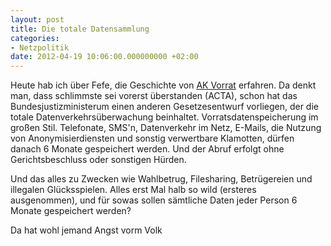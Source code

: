 ```yaml
---
layout: post
title: Die totale Datensammlung
categories:
- Netzpolitik
date: 2012-04-19 10:06:00.000000000 +02:00
---
```

Heute hab ich über Fefe, die Geschichte von [AK Vorrat](https://www.vorratsdatenspeicherung.de/content/view/574/1/lang,de/) erfahren. Da denkt man, dass schlimmste sei vorerst überstanden (ACTA), schon hat das Bundesjustizministerum einen anderen Gesetzesentwurf vorliegen, der die totale Datenverkehrsüberwachung beinhaltet. Vorratsdatenspeicherung im großen Stil. Telefonate, SMS'n, Datenverkehr im Netz, E-Mails, die Nutzung von Anonymisierdiensten und sonstig verwertbare Klamotten, dürfen danach 6 Monate gespeichert werden. Und der Abruf erfolgt ohne Gerichtsbeschluss oder sonstigen Hürden.

Und das alles zu Zwecken wie Wahlbetrug, Filesharing, Betrügereien und illegalen Glücksspielen. Alles erst Mal halb so wild (ersteres ausgenommen), und für sowas sollen sämtliche Daten jeder Person 6 Monate gespeichert werden?

Da hat wohl jemand Angst vorm Volk
